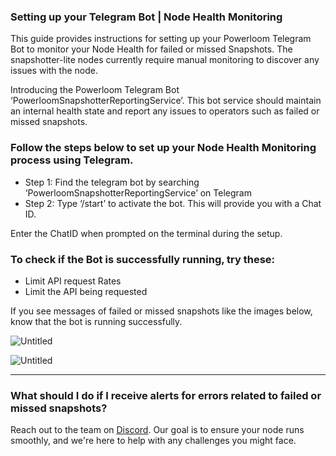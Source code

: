 ### Setting up your Telegram Bot | Node Health Monitoring 

This guide provides instructions for setting up your Powerloom Telegram Bot to monitor your Node Health for failed or missed Snapshots. The snapshotter-lite nodes currently require manual monitoring to discover any issues with the node.

Introducing the Powerloom Telegram Bot ‘PowerloomSnapshotterReportingService’. This bot service should maintain an internal health state and report any issues to operators such as failed or missed snapshots. 

### Follow the steps below to set up your Node Health Monitoring process using Telegram.

- Step 1: Find the telegram bot by searching ‘PowerloomSnapshotterReportingService’ on Telegram
- Step 2: Type ‘/start’ to activate the bot. This will provide you with a Chat ID.

Enter the ChatID when prompted on the terminal during the setup. 

### To check if the Bot is successfully running, try these:

- Limit API request Rates
- Limit the API being requested

If you see messages of failed or missed snapshots like the images below, know that the bot is running successfully. 

![Untitled](https://prod-files-secure.s3.us-west-2.amazonaws.com/0c23e60c-6343-4793-90be-1ef4d172143a/eb0ad172-db9b-4671-b1f4-b7eaf2b3de28/Untitled.png)

![Untitled](https://prod-files-secure.s3.us-west-2.amazonaws.com/0c23e60c-6343-4793-90be-1ef4d172143a/bb40c964-cc51-49ac-aecd-a35589c0cad8/Untitled.png)

---

### What should I do if I receive alerts for errors related to failed or missed snapshots?
Reach out to the team on [Discord](https://discord.com/invite/powerloom). Our goal is to ensure your node runs smoothly, and we're here to help with any challenges you might face.
